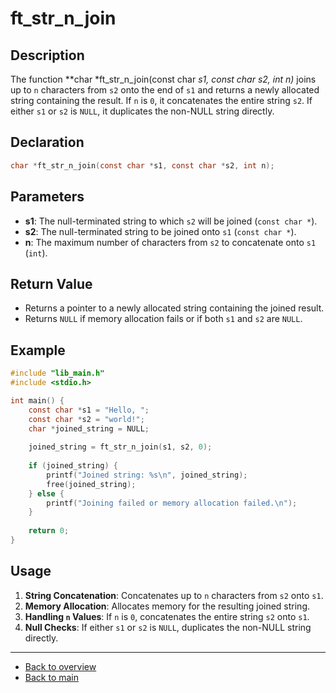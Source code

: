 # ft_str_n_join

## Description

The function **char *ft_str_n_join(const char *s1, const char *s2, int n)** joins up to `n` characters from `s2` onto the end of `s1` and returns a newly allocated string containing the result. If `n` is `0`, it concatenates the entire string `s2`. If either `s1` or `s2` is `NULL`, it duplicates the non-NULL string directly.

## Declaration

```c
char *ft_str_n_join(const char *s1, const char *s2, int n);
```

## Parameters

- **s1**: The null-terminated string to which `s2` will be joined (`const char *`).
- **s2**: The null-terminated string to be joined onto `s1` (`const char *`).
- **n**: The maximum number of characters from `s2` to concatenate onto `s1` (`int`).

## Return Value

- Returns a pointer to a newly allocated string containing the joined result.
- Returns `NULL` if memory allocation fails or if both `s1` and `s2` are `NULL`.

## Example

```c
#include "lib_main.h"
#include <stdio.h>

int main() {
    const char *s1 = "Hello, ";
    const char *s2 = "world!";
    char *joined_string = NULL;
    
    joined_string = ft_str_n_join(s1, s2, 0);
    
    if (joined_string) {
        printf("Joined string: %s\n", joined_string);
        free(joined_string);
    } else {
        printf("Joining failed or memory allocation failed.\n");
    }
    
    return 0;
}
```

## Usage

1. **String Concatenation**: Concatenates up to `n` characters from `s2` onto `s1`.
2. **Memory Allocation**: Allocates memory for the resulting joined string.
3. **Handling `n` Values**: If `n` is `0`, concatenates the entire string `s2` onto `s1`.
4. **Null Checks**: If either `s1` or `s2` is `NULL`, duplicates the non-NULL string directly.

---

- [Back to overview](../Overview_about_function.md)
- [Back to main](/)
